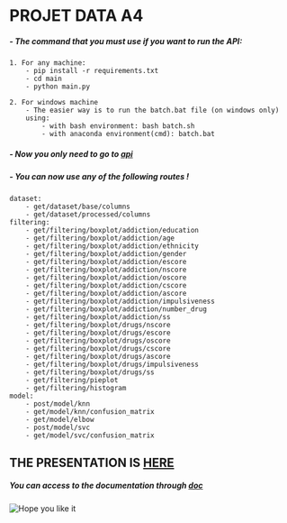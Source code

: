 # **PROJET DATA A4**

##### - The command that you must use if you want to run the API:
    1. For any machine:
        - pip install -r requirements.txt
        - cd main
        - python main.py
        
    2. For windows machine 
        - The easier way is to run the batch.bat file (on windows only)
        using:
            - with bash environment: bash batch.sh
            - with anaconda environment(cmd): batch.bat

##### - Now you only need to go to [api](http://localhost:5000/v1/documentation)

##### - You can now use any of the following routes !
    dataset:
        - get/dataset/base/columns
        - get/dataset/processed/columns
    filtering:
        - get/filtering/boxplot/addiction/education
        - get/filtering/boxplot/addiction/age
        - get/filtering/boxplot/addiction/ethnicity
        - get/filtering/boxplot/addiction/gender
        - get/filtering/boxplot/addiction/escore
        - get/filtering/boxplot/addiction/nscore
        - get/filtering/boxplot/addiction/oscore
        - get/filtering/boxplot/addiction/cscore
        - get/filtering/boxplot/addiction/ascore
        - get/filtering/boxplot/addiction/impulsiveness
        - get/filtering/boxplot/addiction/number_drug
        - get/filtering/boxplot/addiction/ss
        - get/filtering/boxplot/drugs/nscore
        - get/filtering/boxplot/drugs/escore
        - get/filtering/boxplot/drugs/oscore
        - get/filtering/boxplot/drugs/cscore
        - get/filtering/boxplot/drugs/ascore
        - get/filtering/boxplot/drugs/impulsiveness
        - get/filtering/boxplot/drugs/ss
        - get/filtering/pieplot
        - get/filtering/histogram
    model:
        - post/model/knn
        - get/model/knn/confusion_matrix
        - get/model/elbow
        - post/model/svc
        - get/model/svc/confusion_matrix

## THE PRESENTATION IS [HERE](https://github.com/Thanujan-Puvikaran/Projet_data_a4/blob/fusion/Drug_Consumption.pdf)
##### You can access to the documentation through [doc](doc.md)
![Hope you like it](https://lms.univ-cotedazur.fr/2019/pluginfile.php/132414/course/overviewfiles/Data%20analysis%201.png)

